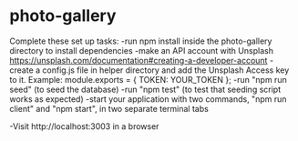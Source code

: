 # photo-gallery

Complete these set up tasks:
-run npm install inside the photo-gallery directory to install dependencies
-make an API account with Unsplash https://unsplash.com/documentation#creating-a-developer-account
-create a config.js file in helper directory and add the Unsplash Access key to it. Example:
  module.exports = {
    TOKEN: YOUR_TOKEN
  };
-run "npm run seed" (to seed the database)
-run "npm test" (to test that seeding script works as expected)
-start your application with two commands, "npm run client" and "npm start", in two separate terminal tabs

-Visit http://localhost:3003 in a browser
